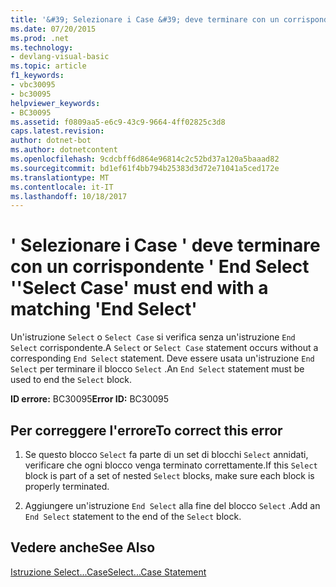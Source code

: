 ```yaml
---
title: '&#39; Selezionare i Case &#39; deve terminare con un corrispondente &#39; End Select &#39;'
ms.date: 07/20/2015
ms.prod: .net
ms.technology:
- devlang-visual-basic
ms.topic: article
f1_keywords:
- vbc30095
- bc30095
helpviewer_keywords:
- BC30095
ms.assetid: f0809aa5-e6c9-43c9-9664-4ff02825c3d8
caps.latest.revision: 
author: dotnet-bot
ms.author: dotnetcontent
ms.openlocfilehash: 9cdcbff6d864e96814c2c52bd37a120a5baaad82
ms.sourcegitcommit: bd1ef61f4bb794b25383d3d72e71041a5ced172e
ms.translationtype: MT
ms.contentlocale: it-IT
ms.lasthandoff: 10/18/2017
---
```

# <a name="39select-case39-must-end-with-a-matching-39end-select39"></a><span data-ttu-id="ce938-102">&#39; Selezionare i Case &#39; deve terminare con un corrispondente &#39; End Select &#39;</span><span class="sxs-lookup"><span data-stu-id="ce938-102">&#39;Select Case&#39; must end with a matching &#39;End Select&#39;</span></span>
<span data-ttu-id="ce938-103">Un'istruzione `Select` o `Select Case` si verifica senza un'istruzione `End Select` corrispondente.</span><span class="sxs-lookup"><span data-stu-id="ce938-103">A `Select` or `Select Case` statement occurs without a corresponding `End Select` statement.</span></span> <span data-ttu-id="ce938-104">Deve essere usata un'istruzione `End Select` per terminare il blocco `Select` .</span><span class="sxs-lookup"><span data-stu-id="ce938-104">An `End Select` statement must be used to end the `Select` block.</span></span>  
  
 <span data-ttu-id="ce938-105">**ID errore:** BC30095</span><span class="sxs-lookup"><span data-stu-id="ce938-105">**Error ID:** BC30095</span></span>  
  
## <a name="to-correct-this-error"></a><span data-ttu-id="ce938-106">Per correggere l'errore</span><span class="sxs-lookup"><span data-stu-id="ce938-106">To correct this error</span></span>  
  
1.  <span data-ttu-id="ce938-107">Se questo blocco `Select` fa parte di un set di blocchi `Select` annidati, verificare che ogni blocco venga terminato correttamente.</span><span class="sxs-lookup"><span data-stu-id="ce938-107">If this `Select` block is part of a set of nested `Select` blocks, make sure each block is properly terminated.</span></span>  
  
2.  <span data-ttu-id="ce938-108">Aggiungere un'istruzione `End Select` alla fine del blocco `Select` .</span><span class="sxs-lookup"><span data-stu-id="ce938-108">Add an `End Select` statement to the end of the `Select` block.</span></span>  
  
## <a name="see-also"></a><span data-ttu-id="ce938-109">Vedere anche</span><span class="sxs-lookup"><span data-stu-id="ce938-109">See Also</span></span>  
 [<span data-ttu-id="ce938-110">Istruzione Select...Case</span><span class="sxs-lookup"><span data-stu-id="ce938-110">Select...Case Statement</span></span>](../../visual-basic/language-reference/statements/select-case-statement.md)
